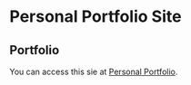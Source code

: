# Personal Portfolio Site

## Portfolio

You can access this sie at [Personal Portfolio](https://sagar-joshi-portfolio.herokuapp.com).

